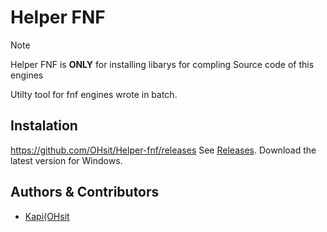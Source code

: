 # Helper FNF

> [!NOTE]
> Helper FNF is **ONLY** for installing libarys for compling Source code of this engines

Utilty tool for fnf engines wrote in batch.

## Instalation 
https://github.com/OHsit/Helper-fnf/releases
See [Releases](https://github.com/OHsit/Helper-fnf/releases). Download the latest version for Windows.


## Authors & Contributors
- [Kapi(OHsit](https://github.com/OHsit)
